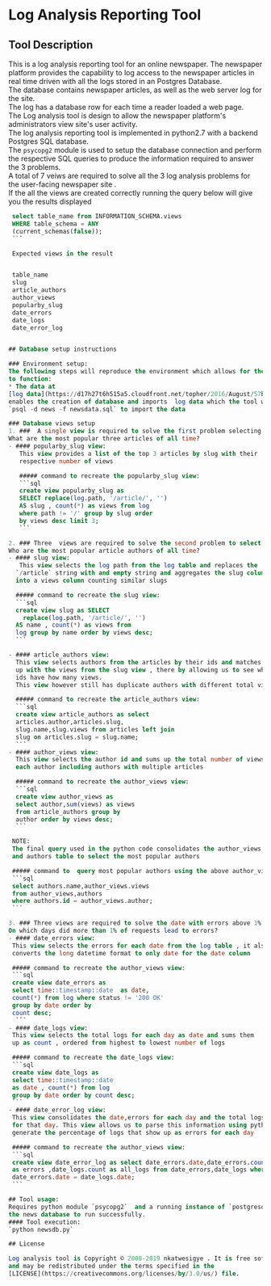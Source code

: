 # Log Analysis Reporting Tool
## Tool Description

This is a log analysis reporting tool for an online newspaper.
The newspaper platform provides the capability to log access to the newspaper
articles in real time driven with all the logs stored in an Postgres Database.  
The database contains newspaper articles, as well as the web server log for
the site.  
The log has a database row for each time a reader loaded a web page.  
The Log analysis tool is design to allow the newspaper platform's administrators
view site's user activity.  
The log analysis reporting tool is implemented in python2.7 with a backend
Postgres SQL database.  
The `psycopg2` module is used to setup the database connection and perform
the respective SQL queries to produce the information required to answer
the 3 problems.  
A  total of 7 veiws are required to solve all the 3 log analysis problems for
the user-facing newspaper site .  
If the all the views are created correctly running the query below will
give you the results displayed

   ```sql
    select table_name from INFORMATION_SCHEMA.views
    WHERE table_schema = ANY
    (current_schemas(false));
    ```

    Expected views in the result  


    table_name   
    slug
    article_authors
    author_views
    popularby_slug
    date_errors
    date_logs
    date_error_log


## Database setup instructions

### Environment setup:
The following steps will reproduce the environment which allows for the tool
to function:
* The data at
[log data](https://d17h27t6h515a5.cloudfront.net/topher/2016/August/57b5f748_newsdata/newsdata.zip)
enables the creation of database and imports  log data which the tool will analyze:  
`psql -d news -f newsdata.sql` to import the data

### Database views setup
1. ###  A single view is required to solve the first problem selecting the most
What are the most popular three articles of all time?
  - #### popularby_slug view:
      This view provides a list of the top 3 articles by slug with their
      respective number of views

      ##### command to recreate the popularby_slug view:
      ```sql
      create view popularby_slug as
      SELECT replace(log.path, '/article/', '')
      AS slug , count(*) as views from log
      where path != '/' group by slug order
      by views desc limit 3;
      ```

2. ### Three  views are required to solve the second problem to select the most
Who are the most popular article authors of all time?
 - #### slug view:
      This view selects the log path from the log table and replaces the
     `/article` string with and empty string and aggregates the slug column
     into a views column counting similar slugs

     ##### command to recreate the slug view:
     ```sql
     create view slug as SELECT
       replace(log.path, '/article/', '')
     AS name , count(*) as views from
     log group by name order by views desc;
     ```

 - #### article_authors view:
     This view selects authors from the articles by their ids and matches them
     up with the views from the slug view , there by allowing us to see which
     ids have how many views.
     This view however still has duplicate authors with different total views

     ##### command to recreate the article_authors view:
     ```sql
     create view article_authors as select
     articles.author,articles.slug,
     slug.name,slug.views from articles left join
     slug on articles.slug = slug.name;
     ```
 - #### author_views view:
     This view selects the author id and sums up the total number of views for
     each author including authors with multiple articles

     ##### command to recreate the author_views view:
     ```sql
     create view author_views as
     select author,sum(views) as views
     from article_authors group by
     author order by views desc;
     ```

    NOTE:
    The final query used in the python code consolidates the author_views
    and authors table to select the most popular authors

    ##### command to  query most popular authors using the above author_views:
    ```sql
    select authors.name,author_views.views
    from author_views,authors
    where authors.id = author_views.author;
    ```

3. ### Three views are required to solve the date with errors above 1% ##
On which days did more than 1% of requests lead to errors?
- #### date_errors view:
    This view selects the errors for each date from the log table , it also
    converts the long datetime format to only date for the date column

    ##### command to recreate the author_views view:
    ```sql
    create view date_errors as
    select time::timestamp::date  as date,
    count(*) from log where status != '200 OK'
    group by date order by
    count desc;
     ```
- #### date_logs view:
    This view selects the total logs for each day as date and sums them
    up as count , ordered from highest to lowest number of logs  

    ##### command to recreate the date_logs view:  
    ```sql
    create view date_logs as
    select time::timestamp::date
    as date , count(*) from log  
    group by date order by count desc;
    ```
- #### date_error_log view:
    This view consolidates the date,errors for each day and the total logs
    for that day. This view allows us to parse this information using python to
    generate the percentage of logs that show up as errors for each day

    ##### command to recreate the author_views view:
    ```sql
    create view date_error_log as select date_errors.date,date_errors.count
    as errors ,date_logs.count as all_logs from date_errors,date_logs where
    date_errors.date = date_logs.date;
    ```

## Tool usage:
  Requires python module `psycopg2`  and a running instance of `postgresql` with
  the news database to run successfully.
  #### Tool execution:
  `python newsdb.py`

## License

Log analysis tool is Copyright © 2008-2019 nkatwesigye . It is free software,
and may be redistributed under the terms specified in the
[LICENSE](https://creativecommons.org/licenses/by/3.0/us/) file.
